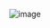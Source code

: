 ![image](https://github.com/AnswerXu/ZBEditTableViewCell/tree/master/Images.ZBEditTableViewCell.gif)
